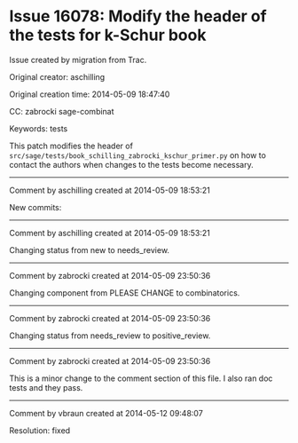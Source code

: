 # Issue 16078: Modify the header of the tests for k-Schur book

Issue created by migration from Trac.

Original creator: aschilling

Original creation time: 2014-05-09 18:47:40

CC:  zabrocki sage-combinat

Keywords: tests

This patch modifies the header of `src/sage/tests/book_schilling_zabrocki_kschur_primer.py` on how to contact the authors when changes to the tests become necessary.


---

Comment by aschilling created at 2014-05-09 18:53:21

New commits:


---

Comment by aschilling created at 2014-05-09 18:53:21

Changing status from new to needs_review.


---

Comment by zabrocki created at 2014-05-09 23:50:36

Changing component from PLEASE CHANGE to combinatorics.


---

Comment by zabrocki created at 2014-05-09 23:50:36

Changing status from needs_review to positive_review.


---

Comment by zabrocki created at 2014-05-09 23:50:36

This is a minor change to the comment section of this file.  I also ran doc tests and they pass.


---

Comment by vbraun created at 2014-05-12 09:48:07

Resolution: fixed
